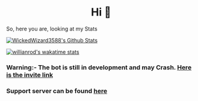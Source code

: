 <h1 align="center">Hi 👋</h1>

So, here you are, looking at my Stats

[![WickedWizard3588's Github Stats](https://github-readme-stats.vercel.app/api?username=WickedWizard3588&count_private=true&theme=dark)](https://github.com/WickedWizard3588/WickedWizard3588#hi-there-)

[![willianrod's wakatime stats](https://github-readme-stats.vercel.app/api/wakatime?username=Anonymous%20User)](https://github.com/anuraghazra/github-readme-stats)

### Warning:- The bot is still in development and may Crash. [Here is the invite link](https://dsc.gg/invitexyborg)

### Support server can be found [here](https://dsc.gg/xyborg)